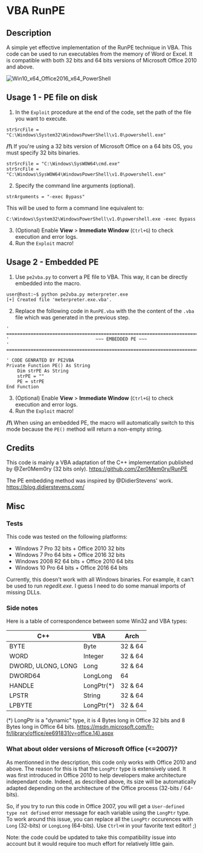 # VBA RunPE

## Description 
A simple yet effective implementation of the RunPE technique in VBA. This code can be used to run executables from the memory of Word or Excel. It is compatible with both 32 bits and 64 bits versions of Microsoft Office 2010 and above. 

![Win10_x64_Office2016_x64_PowerShell](https://github.com/itm4n/VBA-RunPE/raw/master/screenshots/00_runpe-demo.gif)

## Usage 1 - PE file on disk 
1) In the `Exploit` procedure at the end of the code, set the path of the file you want to execute. 
```
strSrcFile = "C:\Windows\System32\WindowsPowerShell\v1.0\powershell.exe"
```
__/!\\__ If you're using a 32 bits version of Microsoft Office on a 64 bits OS, you must specify 32 bits binaries. 
```
strSrcFile = "C:\Windows\SysWOW64\cmd.exe"
strSrcFile = "C:\Windows\SysWOW64\WindowsPowerShell\v1.0\powershell.exe"
```
2) Specify the command line arguments (optional).
```
strArguments = "-exec Bypass"
```
This will be used to form a command line equivalent to:
```
C:\Windows\System32\WindowsPowerShell\v1.0\powershell.exe -exec Bypass
```
3) (Optional) Enable __View__ > __Immediate Window__ (`Ctrl+G`) to check execution and error logs.
4) Run the `Exploit` macro!

## Usage 2 - Embedded PE 
1) Use `pe2vba.py` to convert a PE file to VBA. This way, it can be directly embedded into the macro. 
```
user@host:~$ python pe2vba.py meterpreter.exe 
[+] Created file 'meterpreter.exe.vba'.
```
2) Replace the following code in `RunPE.vba` with the the content of the `.vba` file which was generated in the previous step.
```
' ================================================================================
'                                ~~~ EMBEDDED PE ~~~
' ================================================================================

' CODE GENRATED BY PE2VBA
Private Function PE() As String
    Dim strPE As String
    strPE = ""
    PE = strPE
End Function
```
3) (Optional) Enable __View__ > __Immediate Window__ (`Ctrl+G`) to check execution and error logs.
4) Run the `Exploit` macro!

__/!\\__ When using an embedded PE, the macro will automatically switch to this mode because the `PE()` method will return a non-empty string. 

## Credits
This code is mainly a VBA adaptation of the C++ implementation published by @Zer0Mem0ry (32 bits only).
https://github.com/Zer0Mem0ry/RunPE

The PE embedding method was inspired by @DidierStevens' work. https://blog.didierstevens.com/

## Misc

### Tests
This code was tested on the following platforms:
- Windows 7 Pro 32 bits + Office 2010 32 bits
- Windows 7 Pro 64 bits + Office 2016 32 bits
- Windows 2008 R2 64 bits + Office 2010 64 bits
- Windows 10 Pro 64 bits + Office 2016 64 bits

Currently, this doesn't work with all Windows binaries. For example, it can't be used to run _regedit.exe_. I guess I need to do some manual imports of missing DLLs.

### Side notes
Here is a table of correspondence between some Win32 and VBA types:

| C++ | VBA | Arch |
| --- | --- | --- |
| BYTE | Byte | 32 & 64 |
| WORD | Integer | 32 & 64 |
| DWORD, ULONG, LONG | Long | 32 & 64 |
| DWORD64 | LongLong | 64 |
| HANDLE | LongPtr(\*) | 32 & 64
| LPSTR | String | 32 & 64 |
| LPBYTE | LongPtr(\*) | 32 & 64 |

(\*) LongPtr is a "dynamic" type, it is 4 Bytes long in Office 32 bits and 8 Bytes long in Office 64 bits. 
https://msdn.microsoft.com/fr-fr/library/office/ee691831(v=office.14).aspx 

### What about older versions of Microsoft Office (<=2007)?

As mentionned in the description, this code only works with Office 2010 and above. The reason for this is that the `LongPtr` type is extensively used. It was first introduced in Office 2010 to help developers make architecture independant code. Indeed, as described above, its size will be automatically adapted depending on the architecture of the Office process (32-bits / 64-bits).

So, if you try to run this code in Office 2007, you will get a `User-defined type not defined` error message for each variable using the `LongPtr` type. To work around this issue, you can replace all the `LongPtr` occurences with `Long` (32-bits) or `LongLong` (64-bits). Use `Ctrl+H` in your favorite text editor! ;)

Note: the code could be updated to take this compatibility issue into account but it would require too much effort for relatively little gain.
